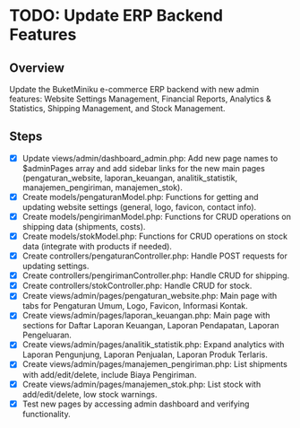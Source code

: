 # TODO: Update ERP Backend Features

## Overview
Update the BuketMiniku e-commerce ERP backend with new admin features: Website Settings Management, Financial Reports, Analytics & Statistics, Shipping Management, and Stock Management.

## Steps
- [x] Update views/admin/dashboard_admin.php: Add new page names to $adminPages array and add sidebar links for the new main pages (pengaturan_website, laporan_keuangan, analitik_statistik, manajemen_pengiriman, manajemen_stok).
- [x] Create models/pengaturanModel.php: Functions for getting and updating website settings (general, logo, favicon, contact info).
- [x] Create models/pengirimanModel.php: Functions for CRUD operations on shipping data (shipments, costs).
- [x] Create models/stokModel.php: Functions for CRUD operations on stock data (integrate with products if needed).
- [x] Create controllers/pengaturanController.php: Handle POST requests for updating settings.
- [x] Create controllers/pengirimanController.php: Handle CRUD for shipping.
- [x] Create controllers/stokController.php: Handle CRUD for stock.
- [x] Create views/admin/pages/pengaturan_website.php: Main page with tabs for Pengaturan Umum, Logo, Favicon, Informasi Kontak.
- [x] Create views/admin/pages/laporan_keuangan.php: Main page with sections for Daftar Laporan Keuangan, Laporan Pendapatan, Laporan Pengeluaran.
- [x] Create views/admin/pages/analitik_statistik.php: Expand analytics with Laporan Pengunjung, Laporan Penjualan, Laporan Produk Terlaris.
- [x] Create views/admin/pages/manajemen_pengiriman.php: List shipments with add/edit/delete, include Biaya Pengiriman.
- [x] Create views/admin/pages/manajemen_stok.php: List stock with add/edit/delete, low stock warnings.
- [x] Test new pages by accessing admin dashboard and verifying functionality.
